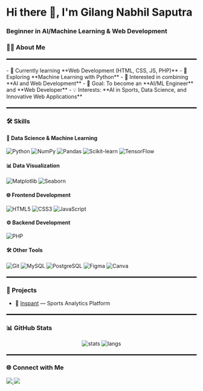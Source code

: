 <!-- Profile Header -->
<h1>Hi there 👋, I'm Gilang Nabhil Saputra</h1>
<h3>Beginner in AI/Machine Learning & Web Development</h3>

### 👨‍💻 About Me
<hr style="border:0.5px solid #0B0E13; margin:20px 0;" />
- 🌱 Currently learning **Web Development (HTML, CSS, JS, PHP)**  
- 🤖 Exploring **Machine Learning with Python**  
- 🚀 Interested in combining **AI and Web Development**  
- 🎯 Goal: To become an **AI/ML Engineer** and **Web Developer**  
- 💡 Interests: **AI in Sports, Data Science, and Innovative Web Applications**

<hr style="border:0.5px solid #0B0E13; margin:20px 0;" />

### 🛠️ Skills

#### 🤖 Data Science & Machine Learning  
![Python](https://img.shields.io/badge/Python-0B0E13?logo=python&logoColor=3776AB)
![NumPy](https://img.shields.io/badge/NumPy-0B0E13?logo=numpy&logoColor=013243)
![Pandas](https://img.shields.io/badge/Pandas-0B0E13?logo=pandas&logoColor=150458)
![Scikit-learn](https://img.shields.io/badge/Scikit--Learn-0B0E13?logo=scikitlearn&logoColor=F7931E)
![TensorFlow](https://img.shields.io/badge/TensorFlow-0B0E13?logo=tensorflow&logoColor=FF6F00)

#### 📊 Data Visualization  
![Matplotlib](https://img.shields.io/badge/Matplotlib-0B0E13?logo=plotly&logoColor=3F4F75)
![Seaborn](https://img.shields.io/badge/Seaborn-0B0E13?logoColor=009688)

#### 🌐 Frontend Development  
![HTML5](https://img.shields.io/badge/HTML5-0B0E13?logo=html5&logoColor=E34F26)
![CSS3](https://img.shields.io/badge/CSS3-0B0E13?logo=css3&logoColor=1572B6)
![JavaScript](https://img.shields.io/badge/JavaScript-0B0E13?logo=javascript&logoColor=F7DF1E)

#### ⚙️ Backend Development  
![PHP](https://img.shields.io/badge/PHP-0B0E13?logo=php&logoColor=777BB4)

#### 🛠️ Other Tools  
![Git](https://img.shields.io/badge/Git-0B0E13?logo=git&logoColor=F05032)
![MySQL](https://img.shields.io/badge/MySQL-0B0E13?logo=mysql&logoColor=4479A1)
![PostgreSQL](https://img.shields.io/badge/PostgreSQL-0B0E13?logo=postgresql&logoColor=336791)
![Figma](https://img.shields.io/badge/Figma-0B0E13?logo=figma&logoColor=F24E1E)
![Canva](https://img.shields.io/badge/Canva-0B0E13?logo=canva&logoColor=00C4CC)

<hr style="border:0.5px solid #0B0E13; margin:20px 0;" />

### 📌 Projects
- 🔗 [Inspant](https://inspant.com/) — Sports Analytics Platform  

<hr style="border:0.5px solid #0B0E13; margin:20px 0;" />

### 📊 GitHub Stats
<p align="center">
  <img src="https://github-readme-stats.vercel.app/api?username=Nabhilsaputraa&show_icons=true&theme=radical" alt="stats"/>
  <img src="https://github-readme-stats.vercel.app/api/top-langs/?username=Nabhilsaputraa&layout=compact&theme=radical" alt="langs"/>
</p>

<hr style="border:0.5px solid #0B0E13; margin:20px 0;" />

### 🌐 Connect with Me
<p align="left">
<a href="https://www.linkedin.com/in/your-linkedin" target="_blank">
  <img src="https://img.shields.io/badge/LinkedIn-0B0E13?logo=linkedin&logoColor=0A66C2" />
</a>
<a href="mailto:your.email@example.com">
  <img src="https://img.shields.io/badge/Email-0B0E13?logo=gmail&logoColor=D14836" />
</a>
</p>

